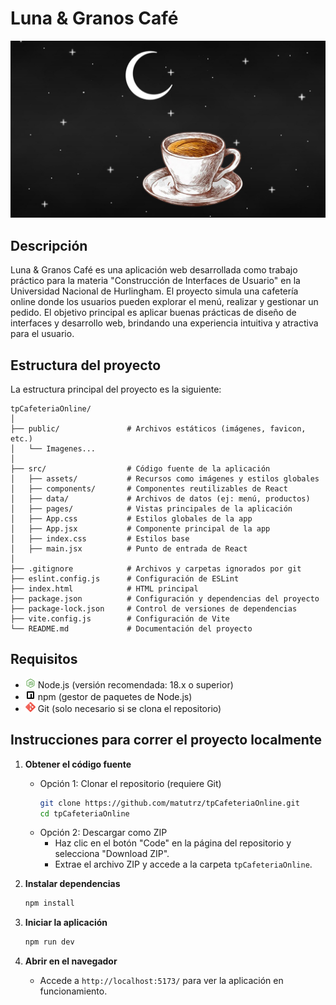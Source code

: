 # Luna & Granos Café

![Logo Luna & Granos Café](./public/mainBg.png)

## Descripción

Luna & Granos Café es una aplicación web desarrollada como trabajo práctico para la materia "Construcción de Interfaces de Usuario" en la Universidad Nacional de Hurlingham. El proyecto simula una cafetería online donde los usuarios pueden explorar el menú, realizar y gestionar un pedido. El objetivo principal es aplicar buenas prácticas de diseño de interfaces y desarrollo web, brindando una experiencia intuitiva y atractiva para el usuario.

## Estructura del proyecto

La estructura principal del proyecto es la siguiente:

```
tpCafeteriaOnline/
│
├── public/               # Archivos estáticos (imágenes, favicon, etc.)
│   └── Imagenes...
│
├── src/                  # Código fuente de la aplicación
│   ├── assets/           # Recursos como imágenes y estilos globales
│   ├── components/       # Componentes reutilizables de React
│   ├── data/             # Archivos de datos (ej: menú, productos)
│   ├── pages/            # Vistas principales de la aplicación
│   ├── App.css           # Estilos globales de la app
│   ├── App.jsx           # Componente principal de la app
│   ├── index.css         # Estilos base
│   ├── main.jsx          # Punto de entrada de React
│
├── .gitignore            # Archivos y carpetas ignorados por git
├── eslint.config.js      # Configuración de ESLint
├── index.html            # HTML principal
├── package.json          # Configuración y dependencias del proyecto
├── package-lock.json     # Control de versiones de dependencias
├── vite.config.js        # Configuración de Vite
└── README.md             # Documentación del proyecto
```

## Requisitos

- ![Node.js](./src/assets/node_icon.png) Node.js (versión recomendada: 18.x o superior)
- ![npm](src/assets/npm_old_icon_132179.png) npm (gestor de paquetes de Node.js)
- ![Git](./src/assets/git_icon.png) Git (solo necesario si se clona el repositorio)

## Instrucciones para correr el proyecto localmente

1. **Obtener el código fuente**

   - Opción 1: Clonar el repositorio (requiere Git)
     ```bash
     git clone https://github.com/matutrz/tpCafeteriaOnline.git
     cd tpCafeteriaOnline
     ```
   - Opción 2: Descargar como ZIP
     - Haz clic en el botón "Code" en la página del repositorio y selecciona "Download ZIP".
     - Extrae el archivo ZIP y accede a la carpeta `tpCafeteriaOnline`.

2. **Instalar dependencias**

   ```bash
   npm install
   ```

3. **Iniciar la aplicación**

   ```bash
   npm run dev
   ```

4. **Abrir en el navegador**
   - Accede a `http://localhost:5173/` para ver la aplicación en funcionamiento.
